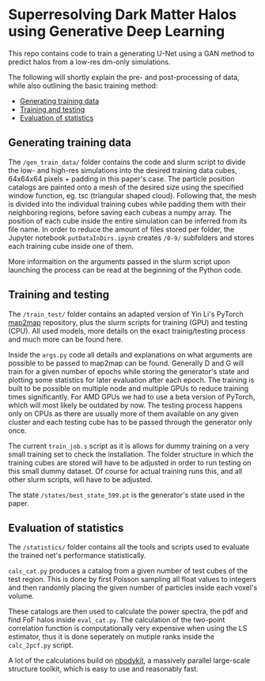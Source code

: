 # Superresolving Dark Matter Halos using Generative Deep Learning
This repo contains code to train a generating U-Net using a GAN method to predict halos from a low-res dm-only simulations.

The following will shortly explain the pre- and post-processing of data, while also outlining the basic training method:

* [Generating training data](#Generating-training-data)
* [Training and testing](#Training-and-testing)
* [Evaluation of statistics](#Evaluation-of-statistics)
    

## Generating training data

The ```/gen_train_data/``` folder contains the code and slurm script to divide the low- and high-res simulations into the desired training data cubes, 64x64x64 pixels + padding in this paper's case.
The particle position catalogs are painted onto a mesh of the desired size using the specified window function, eg. tsc (triangular shaped cloud).
Following that, the mesh is divided into the individual training cubes while padding them with their neighboring regions, before saving each cubeas a numpy array. The position of each cube inside the entire simulation can be inferred from its file name.
In order to reduce the amount of files stored per folder, the Jupyter notebook ```putDataInDirs.ipynb``` creates ```/0-9/``` subfolders and stores each training cube inside one of them.

More informaition on the arguments passed in the slurm script upon launching the process can be read at the beginning of the Python code.

## Training and testing

The ```/train_test/``` folder contains an adapted version of Yin Li's PyTorch [map2map](https://github.com/eelregit/map2map) repository, plus the slurm scripts for training (GPU) and testing (CPU). All used models, more details on the exact trainig/testing process and much more can be found here. 

Inside the ```args.py``` code all details and explanations on what arguments are possible to be passed to map2map can be found. Generally D and G will train for a given number of epochs while storing the generator's state and plotting some statistics for later evaluation after each epoch. The training is built to be possible on multiple node and multiple GPUs to reduce training times significantly. For AMD GPUs we had to use a beta version of PyTorch, which will most likely be outdated by now. The testing process happens only on CPUs as there are usually more of them available on any given cluster and each testing cube has to be passed through the generator only once.

The current ```train_job.s``` script as it is allows for dummy training on a very small training set to check the installation. The folder structure in which the training cubes are stored will have to be adjusted in order to run testing on this small dummy dataset. Of course for actual training runs this, and all other slurm scripts, will have to be adjusted.

The state  ```/states/best_state_599.pt``` is the generator's state used in the paper.

## Evaluation of statistics

The ```/statistics/``` folder contains all the tools and scripts used to evaluate the trained net's performance statistically. 

```calc_cat.py``` produces a catalog from a given number of test cubes of the test region. This is done by first Poisson sampling all float values to integers and then randomly placing the given number of particles inside each voxel's volume.

These catalogs are then used to calculate the power spectra, the pdf and find FoF halos inside ```eval_cat.py```. The calculation of the two-point correlation function is computationally very expensive when using the LS estimator, thus it is done seperately on mutiple ranks inside the ```calc_2pcf.py``` script.

A lot of the calculations build on [nbodykit](https://github.com/bccp/nbodykit), a massively parallel large-scale structure toolkit, which is easy to use and reasonably fast.
